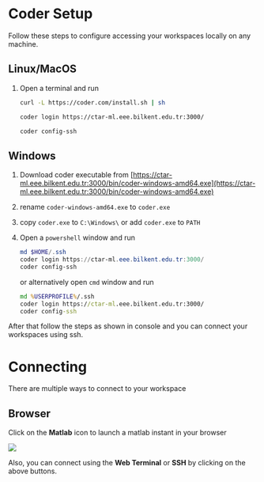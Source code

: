 # Coder Setup

Follow these steps to configure accessing your workspaces locally on any machine.

## Linux/MacOS

1. Open a terminal and run

   ```bash
   curl -L https://coder.com/install.sh | sh
   
   coder login https://ctar-ml.eee.bilkent.edu.tr:3000/
   
   coder config-ssh
   ```

## Windows

1. Download coder executable from [https://ctar-ml.eee.bilkent.edu.tr:3000/bin/coder-windows-amd64.exe](https://ctar-ml.eee.bilkent.edu.tr:3000/bin/coder-windows-amd64.exe)

2. rename `coder-windows-amd64.exe` to `coder.exe`

3. copy `coder.exe` to `C:\Windows\` 
   or
   add `coder.exe` to `PATH`

4. Open a `powershell` window and run 

   ```powershell
   md $HOME/.ssh
   coder login https://ctar-ml.eee.bilkent.edu.tr:3000/
   coder config-ssh
   ```

   or alternatively open `cmd` window and run

   ```cmd
   md %USERPROFILE%/.ssh
   coder login https://ctar-ml.eee.bilkent.edu.tr:3000/
   coder config-ssh
   ```

After that follow the steps as shown in console and you can connect your workspaces using ssh.

# Connecting

There are multiple ways to connect to your workspace

## Browser

Click on the **Matlab** icon to launch a matlab instant in your browser

![](https://i.ibb.co/vxtQnv5/matlab-connect.png)

Also, you can connect using the **Web Terminal** or **SSH** by clicking on the above buttons.
